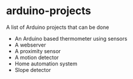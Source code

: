 # arduino-projects
A list of Arduino projects that can be done 

- An Arduino based thermometer using sensors
- A webserver
- A proximity sensor
- A motion detector
- Home automation system
- Slope detector




